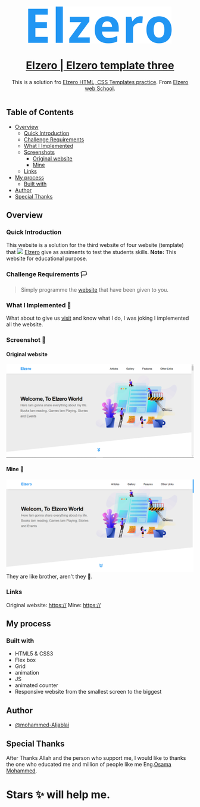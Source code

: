 <p align="center">
  <img src="./meadia/readmeLogo.svg" />
  <h1 align="center"><a href=""> Elzero | Elzero template three </a></h1>
  <p align="center">
     This is a solution fro <a href="https://elzero.org/practical-html-css/">Elzero HTML, CSS Templates practice</a>. From <a href="https://elzero.org/">Elzero web School</a>.
  <br>
</p>

<div style="width: 100%; display: flex;">
  
</div>

## Table of Contents

- [Overview](#overview)
  - [Quick Introduction](#quick-introduction)
  - [Challenge Requirements](#challenge-requirements)
  - [What I Implemented](#what-i-implemented-🤔)
  - [Screenshots](#screenshots-📸)
    - [Original website](#original-website)
    - [Mine](#mine-🌚)
  - [Links](#links)
- [My process](#my-process)
  - [Built with](#built-with)
- [Author](#author)
- [Special Thanks](#special-thanks)






## Overview

### Quick Introduction

This website is a solution for the third website of four website (template) that ![](./meadi/elzero-logo-.png) [Elzero]() give as assiments to test the students skills.
**Note:** This website for educational purpose.

### Challenge Requirements 🏳
> Simply programme the [website](https://) that have been given to you.

### What I Implemented 🤔
What about to give us [visit]() and know what I do, I was joking I implemented all the website.

### Screenshot 📸
#### Original website
![The website design](./meadia/elzeroScreen.png)
#### Mine 🌚
![The website Screenshot](./meadia/myScreen.png)
They are like brother, aren't they 🤔.

### Links
Original website: [https://](https)
Mine: [https://](https)

## My process
### Built with
- HTML5 & CSS3
- Flex box
- Grid
- animation
- JS
- animated counter
- Responsive website from the smallest screen to the biggest

## Author
- [@mohammed-Aljablai](https://github.com/mohammed-aljablai)

## Special Thanks
After Thanks Allah and the person who support me, I would like to thanks the one who educated me and million of people like me Eng.[Osama Mohammed](https://github.com/OsamaElzero).

# Stars ✨ will help me.